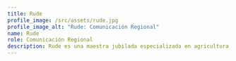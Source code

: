 ```yaml
---
title: Rude
profile_image: /src/assets/rude.jpg
profile_image_alt: "Rude: Comunicación Regional"
name: Rude
role: Comunicación Regional
description: Rude es una maestra jubilada especializada en agricultura ecológica y ciencias naturales. Trabajó en la escuela secundaria regional con enfoque en agricultura, donde llevó a cabo con éxito diversos proyectos agrícolas relacionados con la biodiversidad, recuperación del suelo, salud y sostenibilidad. En su tiempo libre, disfruta leyendo, pasando tiempo con un grupo de niños y jóvenes dedicado a la ecología y la sostenibilidad, y, lo más importante, en su huerto de frutas y verduras.
---
```

